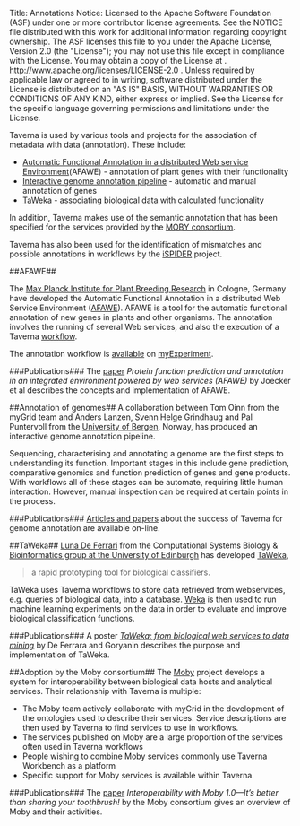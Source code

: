 Title:     Annotations
Notice:    Licensed to the Apache Software Foundation (ASF) under one
           or more contributor license agreements.  See the NOTICE file
           distributed with this work for additional information
           regarding copyright ownership.  The ASF licenses this file
           to you under the Apache License, Version 2.0 (the
           "License"); you may not use this file except in compliance
           with the License.  You may obtain a copy of the License at
           .
             http://www.apache.org/licenses/LICENSE-2.0
           .
           Unless required by applicable law or agreed to in writing,
           software distributed under the License is distributed on an
           "AS IS" BASIS, WITHOUT WARRANTIES OR CONDITIONS OF ANY
           KIND, either express or implied.  See the License for the
           specific language governing permissions and limitations
           under the License.

Taverna is used by various tools and projects for the association of metadata with data (annotation). 
These include:
 - [Automatic Functional Annotation in a distributed Web service Environment][1](AFAWE) - 
      annotation of plant genes with their functionality
 - [Interactive genome annotation pipeline][2]</a> - automatic and manual annotation of genes
 - [TaWeka][3] - associating biological data with calculated functionality

In addition, Taverna makes use of the semantic annotation that has been specified for the services provided by 
   the [MOBY consortium][4].

Taverna has also been used for the identification of mismatches and possible annotations in workflows by the 
   [iSPIDER][5] project.

<a name="afawe"></a>
##AFAWE##

The [Max Planck Institute for Plant Breeding Research][6] in Cologne, Germany have developed the 
  Automatic Functional Annotation in a distributed Web Service Environment ([AFAWE][7]). 
AFAWE is a tool for the automatic functional annotation of new genes in plants and other organisms. 
The annotation involves the running of several Web services, and also the execution of a Taverna [workflow][8].

The annotation workflow is [available][9] on [myExperiment][10].

###Publications###
The [paper][11] *Protein function prediction and annotation in an integrated environment powered by web services 
  (AFAWE)* by Joecker et al describes the concepts and implementation of AFAWE.

<a name="annotation-of-genomes"></a>
##Annotation of genomes##
A collaboration between Tom Oinn from the myGrid team and Anders Lanzen, Svenn Helge Grindhaug and 
   Pal Puntervoll from the [University of Bergen][13], Norway, has produced an interactive genome annotation 
   pipeline.

Sequencing, characterising and annotating a genome are the first steps to understanding its function. 
Important stages in this include gene prediction, comparative genomics and function prediction of genes and 
   gene products. 
With workflows all of these stages can be automate, requiring little human interaction. 
However, manual inspection can be required at certain points in the process.

###Publications###
[Articles and papers][14] about the success of Taverna for genome annotation are available on-line.

<a name="taweka"></a>
##TaWeka##
[Luna De Ferrari][15] from the Computational Systems Biology &amp; 
   [Bioinformatics group at the University of Edinburgh][16] has developed [TaWeka][17],

> a rapid prototyping tool for biological classifiers.

TaWeka uses Taverna workflows to store data retrieved from webservices, e.g. queries of biological data, 
   into a database. 
[Weka][18] is then used to run machine learning experiments on the data in order to evaluate and improve 
   biological classification functions.

###Publications###
A poster [*TaWeka: from biological web services to data mining*][19] by De Ferrara and Goryanin describes the 
   purpose and implementation of TaWeka.

<a name="adoption-by-moby"></a>
##Adoption by the Moby consortium##
The [Moby][20] project develops a system for interoperability between biological data hosts and 
   analytical services. 
Their relationship with Taverna is multiple:

 - The Moby team actively collaborate with myGrid in the development of the ontologies used to describe their 
      services. 
   Service descriptions are then used by Taverna to find services to use in workflows.
 - The services published on Moby are a large proportion of the services often used in Taverna workflows
 - People wishing to combine Moby services commonly use Taverna Workbench as a platform
 - Specific support for Moby services is available within Taverna.

###Publications###
The [paper][21] *Interoperability with Moby 1.0—It’s better than sharing your toothbrush!* by the 
   Moby consortium gives an overview of Moby and their activities.

  [1]: #afawe
  [2]: #annotation-of-genomes
  [3]: #taweka
  [4]: #adoption-by-moby
  [5]: /introduction/related-projects.html#ispider
  [6]: http://www.mpiz-koeln.mpg.de/2169/en
  [7]: http://bioinfo.mpiz-koeln.mpg.de/afawe/
  [8]: http://bioinfo.mpiz-koeln.mpg.de/afawe/help/Tools.html#SIFTER
  [9]: http://www.myexperiment.org/workflows/95
  [10]: http://www.myexperiment.org/
  [11]: http://dx.doi.org/10.1093/bioinformatics/btn394
  [13]: http://www.uib.no/en
  [14]: http://www.mygrid.org.uk/bibsearch-results/?bibliography_subject=genome-annotation
  [15]: http://homepages.inf.ed.ac.uk/ldeferra/
  [16]: http://www.bioinformatics.ed.ac.uk/
  [17]: http://mook.inf.ed.ac.uk/twiki/bin/view.cgi/PublicCSB/TaWeka
  [18]: http://www.cs.waikato.ac.nz/ml/weka/
  [19]: http://mook.inf.ed.ac.uk/twiki/pub/PublicCSB/TaWekaPosters/colourA4_16.pdf
  [20]: http://biomoby.open-bio.org/
  [21]: http://dx.doi.org/10.1093/bib/bbn003
  [22]: #d
